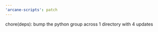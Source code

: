 ```yaml
---
'arcane-scripts': patch
---
```


<!-- markdownlint-disable MD041 -->chore(deps): bump the python group across 1 directory with 4 updates
